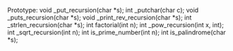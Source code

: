Prototype: void _put_recursion(char *s);
int _putchar(char c);
void _puts_recursion(char *s);
void _print_rev_recursion(char *s);
int _strlen_recursion(char *s);
int factorial(int n);
int _pow_recursion(int x, int);
int _sqrt_recursion(int n);
int is_prime_number(int n);
int is_palindrome(char *s);
